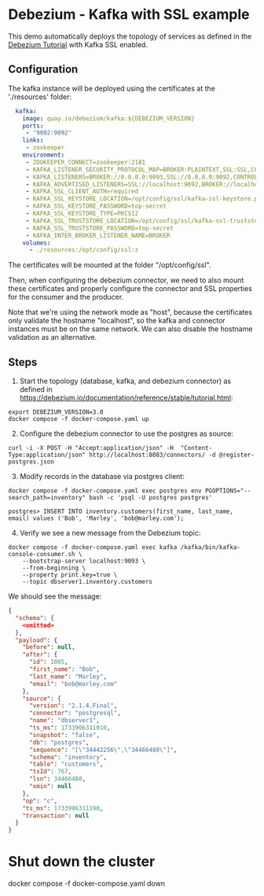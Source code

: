 # Debezium - Kafka with SSL example

This demo automatically deploys the topology of services as defined in the [Debezium Tutorial](https://debezium.io/documentation/reference/stable/tutorial.html) with Kafka SSL enabled.

## Configuration

The kafka instance will be deployed using the certificates at the './resources' folder:
```yaml
  kafka:
    image: quay.io/debezium/kafka:${DEBEZIUM_VERSION}
    ports:
     - "9092:9092"
    links:
     - zookeeper
    environment:
     - ZOOKEEPER_CONNECT=zookeeper:2181
     - KAFKA_LISTENER_SECURITY_PROTOCOL_MAP=BROKER:PLAINTEXT,SSL:SSL,CONTROLLER:PLAINTEXT
     - KAFKA_LISTENERS=BROKER://0.0.0.0:9093,SSL://0.0.0.0:9092,CONTROLLER://0.0.0.0:9094
     - KAFKA_ADVERTISED_LISTENERS=SSL://localhost:9092,BROKER://localhost:9093
     - KAFKA_SSL_CLIENT_AUTH=required
     - KAFKA_SSL_KEYSTORE_LOCATION=/opt/config/ssl/kafka-ssl-keystore.p12
     - KAFKA_SSL_KEYSTORE_PASSWORD=top-secret
     - KAFKA_SSL_KEYSTORE_TYPE=PKCS12
     - KAFKA_SSL_TRUSTSTORE_LOCATION=/opt/config/ssl/kafka-ssl-truststore.p12
     - KAFKA_SSL_TRUSTSTORE_PASSWORD=top-secret
     - KAFKA_INTER_BROKER_LISTENER_NAME=BROKER
    volumes:
      - ./resources:/opt/config/ssl:z
```

The certificates will be mounted at the folder "/opt/config/ssl".

Then, when configuring the debezium connector, we need to also mount these certificates and properly configure the connector and SSL properties for the consumer and the producer.

Note that we're using the network mode as "host", because the certificates only validate the hostname "localhost", so the kafka and connector instances must be on the same network. We can also disable the hostname validation as an alternative.

## Steps
1. Start the topology (database, kafka, and debezium connector) as defined in https://debezium.io/documentation/reference/stable/tutorial.html:
```shell
export DEBEZIUM_VERSION=3.0
docker compose -f docker-compose.yaml up
```

2. Configure the debezium connector to use the postgres as source:

```shell
curl -i -X POST -H "Accept:application/json" -H  "Content-Type:application/json" http://localhost:8083/connectors/ -d @register-postgres.json
```

3. Modify records in the database via postgres client:

```shell
docker compose -f docker-compose.yaml exec postgres env PGOPTIONS="--search_path=inventory" bash -c 'psql -U postgres postgres'

postgres> INSERT INTO inventory.customers(first_name, last_name, email) values ('Bob', 'Marley', 'bob@marley.com');
```

4. Verify we see a new message from the Debezium topic:

```shell
docker compose -f docker-compose.yaml exec kafka /kafka/bin/kafka-console-consumer.sh \
    --bootstrap-server localhost:9093 \
    --from-beginning \
    --property print.key=true \
    --topic dbserver1.inventory.customers
```

We should see the message:

```json
{
  "schema": {
    <omitted>
  },
  "payload": {
    "before": null,
    "after": {
      "id": 1005,
      "first_name": "Bob",
      "last_name": "Marley",
      "email": "bob@marley.com"
    },
    "source": {
      "version": "2.1.4.Final",
      "connector": "postgresql",
      "name": "dbserver1",
      "ts_ms": 1733906311010,
      "snapshot": "false",
      "db": "postgres",
      "sequence": "[\"34442256\",\"34466480\"]",
      "schema": "inventory",
      "table": "customers",
      "txId": 767,
      "lsn": 34466480,
      "xmin": null
    },
    "op": "c",
    "ts_ms": 1733906311190,
    "transaction": null
  }
}
```

# Shut down the cluster
docker compose -f docker-compose.yaml down
```
